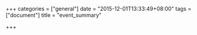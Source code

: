 +++
categories = ["general"]
date = "2015-12-01T13:33:49+08:00"
tags = ["document"]
title = "event_summary"

+++

